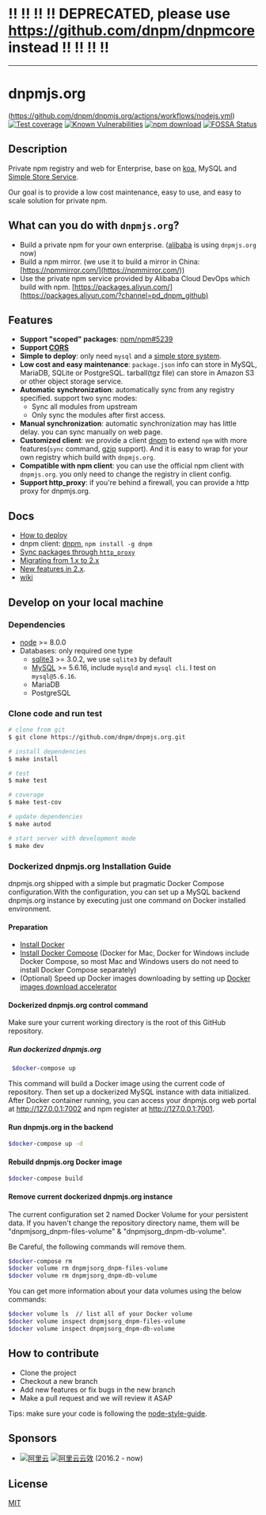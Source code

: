 # ‼️ ‼️ ‼️ ‼️ DEPRECATED, please use https://github.com/dnpm/dnpmcore instead ‼️ ‼️ ‼️ ‼️


------

dnpmjs.org
=======

(https://github.com/dnpm/dnpmjs.org/actions/workflows/nodejs.yml)
[![Test coverage][codecov-image]][codecov-url]
[![Known Vulnerabilities][snyk-image]][snyk-url]
[![npm download][download-image]][download-url]
[![FOSSA Status](https://app.fossa.com/api/projects/git%2Bgithub.com%2Fdnpm%2Fdnpmjs.org.svg?type=shield)](https://app.fossa.com/projects/git%2Bgithub.com%2Fdnpm%2Fdnpmjs.org?ref=badge_shield)

[npm-image]: http://dnpmjs.org/badge/v/dnpmjs.org.svg?style=flat-square
[npm-url]: http://dnpmjs.org/package/dnpmjs.org
[codecov-image]: https://codecov.io/gh/dnpm/dnpmjs.org/branch/master/graph/badge.svg
[codecov-url]: https://codecov.io/gh/dnpm/dnpmjs.org
[snyk-image]: https://snyk.io/test/npm/dnpmjs.org/badge.svg?style=flat-square
[snyk-url]: https://snyk.io/test/npm/dnpmjs.org
[download-image]: https://img.shields.io/npm/dm/dnpmjs.org.svg?style=flat-square
[download-url]: https://npmjs.org/package/dnpmjs.org


## Description

Private npm registry and web for Enterprise, base on [koa](http://koajs.com/),
MySQL and [Simple Store Service](https://github.com/dnpm/dnpmjs.org/wiki/NFS-Guide).

Our goal is to provide a low cost maintenance, easy to use, and easy to scale solution for private npm.

## What can you do with `dnpmjs.org`?

* Build a private npm for your own enterprise. ([alibaba](http://www.alibaba.com/) is using `dnpmjs.org` now)
* Build a npm mirror. (we use it to build a mirror in China: [https://npmmirror.com/](https://npmmirror.com/))
* Use the private npm service provided by Alibaba Cloud DevOps which build with npm. [https://packages.aliyun.com/](https://packages.aliyun.com/?channel=pd_dnpm_github)

## Features

* **Support "scoped" packages**: [npm/npm#5239](https://github.com/npm/npm/issues/5239)
* **Support [CORS](http://en.wikipedia.org/wiki/Cross-origin_resource_sharing)**
* **Simple to deploy**: only need `mysql` and a [simple store system](https://github.com/dnpm/dnpmjs.org/wiki/NFS-Guide).
* **Low cost and easy maintenance**: `package.json` info can store in MySQL, MariaDB, SQLite or PostgreSQL.
tarball(tgz file) can store in Amazon S3 or other object storage service.
* **Automatic synchronization**: automatically sync from any registry specified. support two sync modes:
  - Sync all modules from upstream
  - Only sync the modules after first access.
* **Manual synchronization**: automatic synchronization may has little delay. you can sync manually on web page.
* **Customized client**: we provide a client [dnpm](https://github.com/dnpm/dnpm)
to extend `npm` with more features(`sync` command, [gzip](https://github.com/npm/npm-registry-client/pull/40) support).
And it is easy to wrap for your own registry which build with `dnpmjs.org`.
* **Compatible with npm client**: you can use the official npm client with `dnpmjs.org`.
you only need to change the registry in client config.
* **Support http_proxy**: if you're behind a firewall, you can provide a http proxy for dnpmjs.org.

## Docs

* [How to deploy](https://github.com/dnpm/dnpmjs.org/wiki/Deploy)
* dnpm client: [dnpm](https://github.com/dnpm/dnpm), `npm install -g dnpm`
* [Sync packages through `http_proxy`](https://github.com/dnpm/dnpmjs.org/wiki/Sync-packages-through-http_proxy)
* [Migrating from 1.x to 2.x](https://github.com/dnpm/dnpmjs.org/wiki/Migrating-from-1.x-to-2.x)
* [New features in 2.x](https://github.com/dnpm/dnpmjs.org/wiki/New-features-in-2.x).
* [wiki](https://github.com/dnpm/dnpmjs.org/wiki)

## Develop on your local machine

### Dependencies

* [node](http://nodejs.org) >= 8.0.0
* Databases: only required one type
  * [sqlite3](https://npmmirror.com/package/sqlite3) >= 3.0.2, we use `sqlite3` by default
  * [MySQL](http://dev.mysql.com/downloads/) >= 5.6.16, include `mysqld` and `mysql cli`. I test on `mysql@5.6.16`.
  * MariaDB
  * PostgreSQL

### Clone code and run test

```bash
# clone from git
$ git clone https://github.com/dnpm/dnpmjs.org.git

# install dependencies
$ make install

# test
$ make test

# coverage
$ make test-cov

# update dependencies
$ make autod

# start server with development mode
$ make dev
```

### Dockerized dnpmjs.org Installation Guide

dnpmjs.org shipped with a simple but pragmatic Docker Compose configuration.With the configuration, you can set up a MySQL backend dnpmjs.org instance by executing just one command on Docker installed environment.

#### Preparation

* [Install Docker](https://www.docker.com/community-edition)
* [Install Docker Compose](https://docs.docker.com/compose/install/) (Docker for Mac, Docker for Windows include Docker Compose, so most Mac and Windows users do not need to install Docker Compose separately)
* (Optional) Speed up Docker images downloading by setting up [Docker images download accelerator](https://yq.aliyun.com/articles/29941)


#### Dockerized dnpmjs.org control command

Make sure your current working directory is the root of this GitHub repository.

##### Run dockerized dnpmjs.org

```bash
 $docker-compose up
 ```

This command will build a Docker image using the current code of repository. Then set up a dockerized MySQL instance with data initialized. After Docker container running, you can access your dnpmjs.org web portal at http://127.0.0.1:7002 and npm register at http://127.0.0.1:7001.

#### Run dnpmjs.org in the backend

```bash
$docker-compose up -d
```

#### Rebuild dnpmjs.org Docker image

```bash
$docker-compose build
```

#### Remove current dockerized dnpmjs.org instance

The current configuration set 2 named Docker Volume for your persistent data. If you haven't change the repository directory name, them will be "dnpmjsorg_dnpm-files-volume" & "dnpmjsorg_dnpm-db-volume".

Be Careful, the following commands will remove them.

```bash
$docker-compose rm
$docker volume rm dnpmjsorg_dnpm-files-volume
$docker volume rm dnpmjsorg_dnpm-db-volume
```

You can get more information about your data volumes using the below commands:

```bash
$docker volume ls  // list all of your Docker volume
$docker volume inspect dnpmjsorg_dnpm-files-volume
$docker volume inspect dnpmjsorg_dnpm-db-volume
```

## How to contribute

* Clone the project
* Checkout a new branch
* Add new features or fix bugs in the new branch
* Make a pull request and we will review it ASAP

Tips: make sure your code is following the [node-style-guide](https://github.com/felixge/node-style-guide).

## Sponsors

- [![阿里云](https://static.aliyun.com/images/www-summerwind/logo.gif)](http://click.aliyun.com/m/4288/) [![阿里云云效](https://img.alicdn.com/tfs/TB116yt3fb2gK0jSZK9XXaEgFXa-106-20.png)](https://devops.aliyun.com/?channel=pd_dnpm_github) (2016.2 - now)

## License

[MIT](LICENSE.txt)

<!-- GITCONTRIBUTOR_START -->

